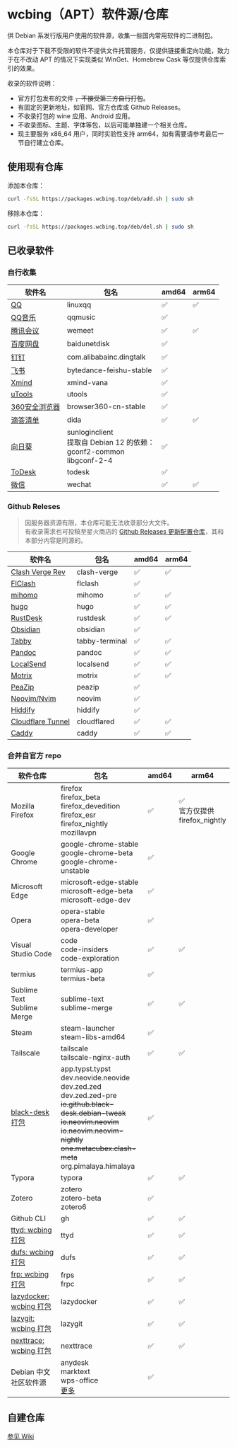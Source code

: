# wcbing（APT）软件源/仓库

供 Debian 系发行版用户使用的软件源，收集一些国内常用软件的二进制包。

本仓库对于下载不受限的软件不提供文件托管服务，仅提供链接重定向功能，致力于在不改动 APT 的情况下实现类似 WinGet、Homebrew Cask 等仅提供仓库索引的效果。

收录的软件说明：
- 官方打包发布的文件 ~~，不接受第三方自行打包~~。
- 有固定的更新地址，如官网、官方仓库或 Github Releases。
- 不收录打包的 wine 应用、Android 应用。
- 不收录图标、主题、字体等包，以后可能单独建一个相关仓库。
- 现主要服务 x86_64 用户，同时实验性支持 arm64，如有需要请参考最后一节自行建立仓库。

## 使用现有仓库

添加本仓库：
```sh
curl -fsSL https://packages.wcbing.top/deb/add.sh | sudo sh
```

移除本仓库：
```sh
curl -fsSL https://packages.wcbing.top/deb/del.sh | sudo sh
```

## 已收录软件

### 自行收集

| 软件名 | 包名 | amd64 | arm64 |
| ----- | ---- | ----- | ----- |
| [QQ](https://im.qq.com/linuxqq/) | linuxqq | ✅ | ✅ |
| [QQ音乐](https://y.qq.com/download/download.html) | qqmusic | ✅ | |
| [腾讯会议](https://meeting.tencent.com/download/) | wemeet | ✅ | ✅ |
| [百度网盘](https://pan.baidu.com/download) | baidunetdisk | ✅ | |
| [钉钉](https://www.dingtalk.com/download/) | com.alibabainc.dingtalk | ✅ | |
| [飞书](https://www.feishu.cn/download) | bytedance-feishu-stable | ✅ | |
| [Xmind](https://xmind.cn/download/) | xmind-vana | ✅ | |
| [uTools](https://u.tools/download/) | utools | ✅ | |
| [360安全浏览器](https://browser.360.net/gc/) | browser360-cn-stable | ✅ | |
| [滴答清单](https://dida365.com/download) | dida | ✅ | ✅ |
| [向日葵](https://sunlogin.oray.com/download/linux) | sunloginclient<br />提取自 Debian 12 的依赖：<br />gconf2-common<br />libgconf-2-4 | ✅ | |
| [ToDesk](https://www.todesk.com/linux.html) | todesk | ✅ | |
| [微信](https://linux.weixin.qq.com/) | wechat | ✅ | ✅ |


### Github Releses

> 因服务器资源有限，本仓库可能无法收录部分大文件。  
> 有收录需求也可投稿至星火商店的 [Github Releases 更新配置仓库](https://gitee.com/spark-building-service/github)，其和本部分内容是同源的。

| 软件名 | 包名 | amd64 | arm64 |
| ----- | ---- | ----- | ----- |
| [Clash Verge Rev](https://github.com/clash-verge-rev/clash-verge-rev/releases) | clash-verge | ✅ | ✅ |
| [FlClash](https://github.com/chen08209/FlClash/releases) | flclash | ✅ | |
| [mihomo](https://github.com/MetaCubeX/mihomo/releases) | mihomo | ✅ | ✅ |
| [hugo](https://github.com/gohugoio/hugo/releases) | hugo | ✅ | ✅ |
| [RustDesk](https://github.com/rustdesk/rustdesk/releases) | rustdesk | ✅ | ✅ |
| [Obsidian](https://github.com/obsidianmd/obsidian-releases/releases) | obsidian | ✅ | |
| [Tabby](https://github.com/Eugeny/tabby/releases) | tabby-terminal | ✅ | ✅ |
| [Pandoc](https://github.com/jgm/pandoc/releases) | pandoc | ✅ | ✅ |
| [LocalSend](https://github.com/localsend/localsend/releases) | localsend | ✅ | ✅ |
| [Motrix](https://github.com/agalwood/Motrix/releases) | motrix | ✅ | ✅ |
| [PeaZip](https://github.com/peazip/PeaZip/releases) | peazip | ✅ | |
| [Neovim/Nvim](https://github.com/neovim/neovim-releases/releases) | neovim | ✅ | |
| [Hiddify](https://github.com/hiddify/hiddify-app/releases) | hiddify | ✅ | |
| [Cloudflare Tunnel](https://github.com/cloudflare/cloudflared/releases) | cloudflared | ✅ | ✅ |
| [Caddy](https://github.com/caddyserver/caddy/releases) | caddy | ✅ | ✅ |

### 合并自官方 repo

| 软件仓库 | 包名 | amd64 | arm64 |
| ------ | ---- | ----- | ----- |
|Mozilla Firefox|firefox<br />firefox_beta<br />firefox_devedition<br />firefox_esr<br />firefox_nightly<br />mozillavpn| ✅ | ✅<br />官方仅提供<br />firefox_nightly |
|Google Chrome|google-chrome-stable<br />google-chrome-beta<br />google-chrome-unstable| ✅ | |
|Microsoft Edge|microsoft-edge-stable<br />microsoft-edge-beta<br />microsoft-edge-dev| ✅ | |
|Opera|opera-stable<br />opera-beta<br />opera-developer| ✅ | |
|Visual Studio Code|code<br />code-insiders<br />code-exploration| ✅ | ✅ |
|termius|termius-app<br />termius-beta| ✅ | |
|Sublime Text<br />Sublime Merge|sublime-text<br />sublime-merge| ✅ | ✅ |
|Steam|steam-launcher<br />steam-libs-amd64| ✅ | |
|Tailscale|tailscale<br />tailscale-nginx-auth| ✅ | ✅ |
|[black-desk 打包](https://github.com/black-desk/debs)|app.typst.typst<br />dev.neovide.neovide<br />dev.zed.zed<br />dev.zed.zed-pre<br />~~io.github.black-desk.debian-tweak<br />io.neovim.neovim<br />io.neovim.neovim-nightly<br />one.metacubex.clash-meta~~<br />org.pimalaya.himalaya| ✅ | |
|Typora|typora| ✅ | ✅ |
|Zotero|zotero<br />zotero-beta<br />zotero6| ✅ | |
|Github CLI|gh| ✅ | ✅ |
|[ttyd: wcbing 打包](https://github.com/wcbing-build/ttyd-debs)|ttyd| ✅ | ✅ |
|[dufs: wcbing 打包](https://github.com/wcbing-build/dufs-debs)|dufs| ✅ | ✅ |
|[frp: wcbing 打包](https://github.com/wcbing-build/frp-debs)|frps<br />frpc| ✅ | ✅ |
|[lazydocker: wcbing 打包](https://github.com/wcbing-build/lazydocker-debs)|lazydocker| ✅ | ✅ |
|[lazygit: wcbing 打包](https://github.com/wcbing-build/lazygit-debs)|lazygit| ✅ | ✅ |
|[nexttrace: wcbing 打包](https://github.com/wcbing-build/nexttrace-debs)|nexttrace| ✅ | ✅ |
|Debian 中文社区软件源|anydesk<br />marktext<br />wps-office<br />[更多](https://github.com/debiancn/repo)| ✅ | |

## 自建仓库

[参见 Wiki](https://github.com/wcbing/wcbing-apt-repo/wiki/self-hosting)
